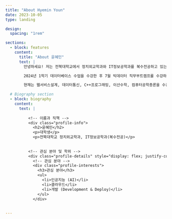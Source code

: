 ```yaml
---
title: "About Hyemin Youn"
date: 2023-10-05
type: landing

design:
  spacing: "1rem"

sections:
  - block: features
    content:
      title: "About 윤혜민"
      text: |
        안녕하세요! 저는 전북대학교에서 정치외교학과와 IT정보공학과를 복수전공하고 있는 윤혜민입니다. 학업과 함께 다양한 프로젝트를 통해 개발에 관심을 가지고 성장해가고 있습니다.

        2024년 1학기 데이터베이스 수업을 수강한 후 7월 빅데이터 직무부트캠프를 수강하고 데이터베이스를 자세히 다루는 실습을 하면서 DBA의 꿈을 갖게 되었습니다. ERD, MongoDB, RDBMS, NoSQL 등 꾸준히 공부하고자 합니다.

        현재는 웹서비스설계, 데이터통신, C++프로그래밍, 이산수학, 컴퓨터공학총론을 수강중입니다.

  # Biography section
  - block: biography
    content:
      text: |
        
          <!-- 이름과 직책 -->
          <div class="profile-info">
            <h2>윤혜민</h2>
            <p>대학생</p>
            <p>전북대학교 정치외교학과, IT정보공학과(복수전공)</p>
        
          
          <!-- 관심 분야 및 학위 -->
          <div class="profile-details" style="display: flex; justify-content: space-around; margin-top: 20px;">
            <!-- 관심 분야 -->
            <div class="profile-interests">
              <h3>관심 분야</h3>
              <ul>
                <li>인공지능 (AI)</li>
                <li>클라우드</li>
                <li>개발 (Development & Deploy)</li>
              </ul>
            </div>
        
          
---
```

